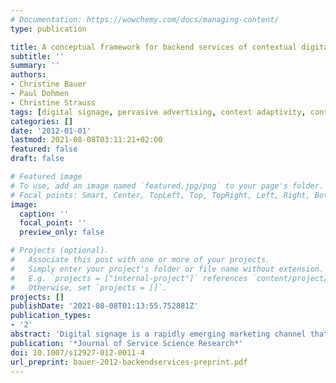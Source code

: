 ```yaml
---
# Documentation: https://wowchemy.com/docs/managing-content/
type: publication

title: A conceptual framework for backend services of contextual digital signage
subtitle: ''
summary: ''
authors:
- Christine Bauer
- Paul Dohmen
- Christine Strauss
tags: [digital signage, pervasive advertising, context adaptivity, context awareness, framework]
categories: []
date: '2012-01-01'
lastmod: 2021-08-08T03:11:21+02:00
featured: false
draft: false

# Featured image
# To use, add an image named `featured.jpg/png` to your page's folder.
# Focal points: Smart, Center, TopLeft, Top, TopRight, Left, Right, BottomLeft, Bottom, BottomRight.
image:
  caption: ''
  focal_point: ''
  preview_only: false

# Projects (optional).
#   Associate this post with one or more of your projects.
#   Simply enter your project's folder or file name without extension.
#   E.g. `projects = ["internal-project"]` references `content/project/deep-learning/index.md`.
#   Otherwise, set `projects = []`.
projects: []
publishDate: '2021-08-08T01:13:55.752881Z'
publication_types:
- '2'
abstract: 'Digital signage is a rapidly emerging marketing channel that promises to reach out to consumers at any time and any place. Still, it is a rather novel research field. First empirical studies focused on consumer behavior. At the backend, though, digital signage brings together various market players, all of which with their very own business objectives and expected benefits, where some of which may complement one another and some might be conflicting. In order to tap the full potential of digital signage, the entire range of market players need to be provided with appropriate backend services. In emerging, technology-driven applications such as digital signage there is a vital need for a universally valid, flexible, structuring framework that provides the basis for target-oriented research using a shared conceptualization. In fact, such a framework is essential to enable, yield and foster sustainability in a novel and interdisciplinary research field like digital signage. For this reason, we introduce a cohesive and flexible conceptual framework for contextual digital signage that integrates the entire set of possible market players in their relevant roles, application location categories, strategies and contextualization types of a contextual digital signage system.'
publication: '*Journal of Service Science Research*'
doi: 10.1007/s12927-012-0011-4
url_preprint: bauer-2012-backendservices-preprint.pdf
---
```

